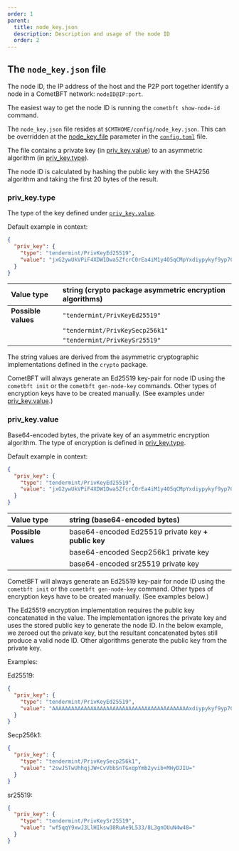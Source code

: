 ```yaml
---
order: 1
parent:
  title: node_key.json
  description: Description and usage of the node ID
  order: 2
---
```


## The `node_key.json` file
The node ID, the IP address of the host and the P2P port together identify a node in a CometBFT network: `nodeID@IP:port`.

The easiest way to get the node ID is running the `cometbft show-node-id` command.

The `node_key.json` file resides at `$CMTHOME/config/node_key.json`. This can be overridden at the
[node_key_file](config.toml.md#node_key_file) parameter in the [`config.toml`](config.toml.md) file.

The file contains a private key (in [priv_key.value](#priv_keyvalue)) to an asymmetric algorithm
(in [priv_key.type](#priv_keytype)).

The node ID is calculated by hashing the public key with the SHA256 algorithm and taking the first 20 bytes of the
result.

### priv_key.type
The type of the key defined under [`priv_key.value`](#priv_keyvalue).

Default example in context:
```json
{
  "priv_key": {
    "type": "tendermint/PrivKeyEd25519",
    "value": "jxG2ywUkVPiF4XDW1Dwa5ZfcrC0rEa4iM1y4O5qCMpYxdiypykyf9yp7C81cJTZHKMOvrnGcZiqxlMfyQsaUUA=="
  }
}
```

| Value type          | string (crypto package asymmetric encryption algorithms) |
|:--------------------|:---------------------------------------------------------|
| **Possible values** | `"tendermint/PrivKeyEd25519"`                            |
|                     | `"tendermint/PrivKeySecp256k1"`                          |
|                     | `"tendermint/PrivKeySr25519"`                            |

The string values are derived from the asymmetric cryptographic implementations defined in the `crypto` package.

CometBFT will always generate an Ed25519 key-pair for node ID using the `cometbft init` or the `cometbft gen-node-key`
commands. Other types of encryption keys have to be created manually. (See examples under
[priv_key.value](#priv_keyvalue).)

### priv_key.value
Base64-encoded bytes, the private key of an asymmetric encryption algorithm.
The type of encryption is defined in [priv_key.type](#priv_keytype).

Default example in context:
```json
{
  "priv_key": {
    "type": "tendermint/PrivKeyEd25519",
    "value": "jxG2ywUkVPiF4XDW1Dwa5ZfcrC0rEa4iM1y4O5qCMpYxdiypykyf9yp7C81cJTZHKMOvrnGcZiqxlMfyQsaUUA=="
  }
}
```

| Value type          | string (base64-encoded bytes)                       |
|:--------------------|:----------------------------------------------------|
| **Possible values** | base64-encoded Ed25519 private key **+ public key** |
|                     | base64-encoded Secp256k1 private key                |
|                     | base64-encoded sr25519 private key                  |

CometBFT will always generate an Ed25519 key-pair for node ID using the `cometbft init` or the `cometbft gen-node-key`
command. Other types of encryption keys have to be created manually. (See examples below.)

The Ed25519 encryption implementation requires the public key concatenated in the value. The implementation ignores the
private key and uses the stored public key to generate the node ID. In the below example, we zeroed out the private key,
but the resultant concatenated bytes still produce a valid node ID. Other algorithms generate the public key from the
private key.

Examples:

Ed25519:
```json
{
  "priv_key": {
    "type": "tendermint/PrivKeyEd25519",
    "value": "AAAAAAAAAAAAAAAAAAAAAAAAAAAAAAAAAAAAAAAAAAAxdiypykyf9yp7C81cJTZHKMOvrnGcZiqxlMfyQsaUUA=="
  }
}
```
Secp256k1:
```json
{
  "priv_key": {
    "type": "tendermint/PrivKeySecp256k1",
    "value": "2swJ5TwUhhqjJW+CvVbbSnTGxqpYmb2yvib+MHyDJIU="
  }
}
```
sr25519:
```json
{
  "priv_key": {
    "type": "tendermint/PrivKeySr25519",
    "value": "wf5qqY9xwJ3LlHIksw38RuAe9L533/8L3gnOUuN4w48="
  }
}
```
